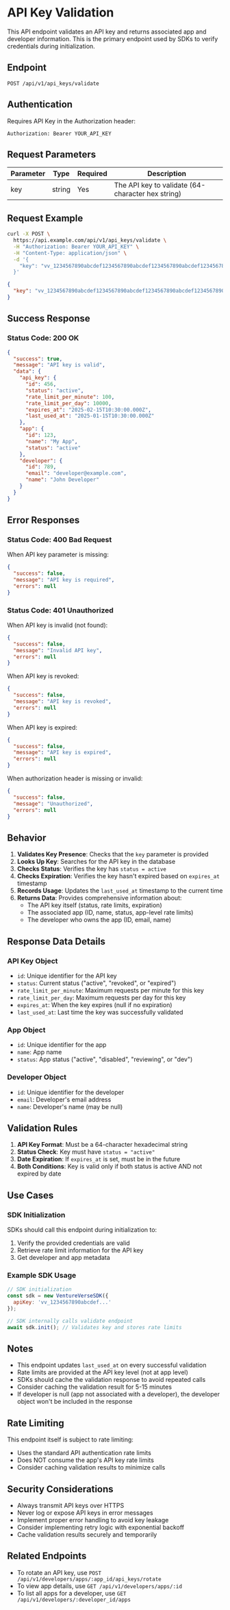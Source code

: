 # API Key Validation

This API endpoint validates an API key and returns associated app and developer information. This is the primary endpoint used by SDKs to verify credentials during initialization.

## Endpoint

```
POST /api/v1/api_keys/validate
```

## Authentication

Requires API Key in the Authorization header:
```
Authorization: Bearer YOUR_API_KEY
```

## Request Parameters

| Parameter | Type   | Required | Description |
|-----------|--------|----------|-------------|
| key       | string | Yes      | The API key to validate (64-character hex string) |

## Request Example

```bash
curl -X POST \
  https://api.example.com/api/v1/api_keys/validate \
  -H "Authorization: Bearer YOUR_API_KEY" \
  -H "Content-Type: application/json" \
  -d '{
    "key": "vv_1234567890abcdef1234567890abcdef1234567890abcdef1234567890abcdef"
  }'
```

```json
{
  "key": "vv_1234567890abcdef1234567890abcdef1234567890abcdef1234567890abcdef"
}
```

## Success Response

### Status Code: 200 OK

```json
{
  "success": true,
  "message": "API key is valid",
  "data": {
    "api_key": {
      "id": 456,
      "status": "active",
      "rate_limit_per_minute": 100,
      "rate_limit_per_day": 10000,
      "expires_at": "2025-02-15T10:30:00.000Z",
      "last_used_at": "2025-01-15T10:30:00.000Z"
    },
    "app": {
      "id": 123,
      "name": "My App",
      "status": "active"
    },
    "developer": {
      "id": 789,
      "email": "developer@example.com",
      "name": "John Developer"
    }
  }
}
```

## Error Responses

### Status Code: 400 Bad Request

When API key parameter is missing:

```json
{
  "success": false,
  "message": "API key is required",
  "errors": null
}
```

### Status Code: 401 Unauthorized

When API key is invalid (not found):

```json
{
  "success": false,
  "message": "Invalid API key",
  "errors": null
}
```

When API key is revoked:

```json
{
  "success": false,
  "message": "API key is revoked",
  "errors": null
}
```

When API key is expired:

```json
{
  "success": false,
  "message": "API key is expired",
  "errors": null
}
```

When authorization header is missing or invalid:

```json
{
  "success": false,
  "message": "Unauthorized",
  "errors": null
}
```

## Behavior

1. **Validates Key Presence**: Checks that the `key` parameter is provided
2. **Looks Up Key**: Searches for the API key in the database
3. **Checks Status**: Verifies the key has `status = active`
4. **Checks Expiration**: Verifies the key hasn't expired based on `expires_at` timestamp
5. **Records Usage**: Updates the `last_used_at` timestamp to the current time
6. **Returns Data**: Provides comprehensive information about:
   - The API key itself (status, rate limits, expiration)
   - The associated app (ID, name, status, app-level rate limits)
   - The developer who owns the app (ID, email, name)

## Response Data Details

### API Key Object
- `id`: Unique identifier for the API key
- `status`: Current status ("active", "revoked", or "expired")
- `rate_limit_per_minute`: Maximum requests per minute for this key
- `rate_limit_per_day`: Maximum requests per day for this key
- `expires_at`: When the key expires (null if no expiration)
- `last_used_at`: Last time the key was successfully validated

### App Object
- `id`: Unique identifier for the app
- `name`: App name
- `status`: App status ("active", "disabled", "reviewing", or "dev")

### Developer Object
- `id`: Unique identifier for the developer
- `email`: Developer's email address
- `name`: Developer's name (may be null)

## Validation Rules

1. **API Key Format**: Must be a 64-character hexadecimal string
2. **Status Check**: Key must have `status = "active"`
3. **Date Expiration**: If `expires_at` is set, must be in the future
4. **Both Conditions**: Key is valid only if both status is active AND not expired by date

## Use Cases

### SDK Initialization
SDKs should call this endpoint during initialization to:
1. Verify the provided credentials are valid
2. Retrieve rate limit information for the API key
3. Get developer and app metadata

### Example SDK Usage
```javascript
// SDK initialization
const sdk = new VentureVerseSDK({
  apiKey: 'vv_1234567890abcdef...'
});

// SDK internally calls validate endpoint
await sdk.init(); // Validates key and stores rate limits
```

## Notes

- This endpoint updates `last_used_at` on every successful validation
- Rate limits are provided at the API key level (not at app level)
- SDKs should cache the validation response to avoid repeated calls
- Consider caching the validation result for 5-15 minutes
- If developer is null (app not associated with a developer), the developer object won't be included in the response

## Rate Limiting

This endpoint itself is subject to rate limiting:
- Uses the standard API authentication rate limits
- Does NOT consume the app's API key rate limits
- Consider caching validation results to minimize calls

## Security Considerations

- Always transmit API keys over HTTPS
- Never log or expose API keys in error messages
- Implement proper error handling to avoid key leakage
- Consider implementing retry logic with exponential backoff
- Cache validation results securely and temporarily

## Related Endpoints

- To rotate an API key, use `POST /api/v1/developers/apps/:app_id/api_keys/rotate`
- To view app details, use `GET /api/v1/developers/apps/:id`
- To list all apps for a developer, use `GET /api/v1/developers/:developer_id/apps`

